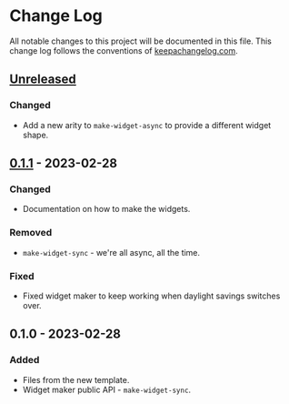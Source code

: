 # Change Log
All notable changes to this project will be documented in this file. This change log follows the conventions of [keepachangelog.com](http://keepachangelog.com/).

## [Unreleased]
### Changed
- Add a new arity to `make-widget-async` to provide a different widget shape.

## [0.1.1] - 2023-02-28
### Changed
- Documentation on how to make the widgets.

### Removed
- `make-widget-sync` - we're all async, all the time.

### Fixed
- Fixed widget maker to keep working when daylight savings switches over.

## 0.1.0 - 2023-02-28
### Added
- Files from the new template.
- Widget maker public API - `make-widget-sync`.

[Unreleased]: https://sourcehost.site/your-name/clojure-for-js-developers/compare/0.1.1...HEAD
[0.1.1]: https://sourcehost.site/your-name/clojure-for-js-developers/compare/0.1.0...0.1.1
